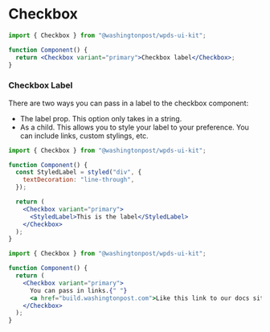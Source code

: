 # Checkbox

```jsx
import { Checkbox } from "@washingtonpost/wpds-ui-kit";

function Component() {
  return <Checkbox variant="primary">Checkbox label</Checkbox>;
}
```

### Checkbox Label

There are two ways you can pass in a label to the checkbox component:

- The label prop. This option only takes in a string.
- As a child. This allows you to style your label to your preference. You can include links, custom stylings, etc.

```jsx
import { Checkbox } from "@washingtonpost/wpds-ui-kit";

function Component() {
  const StyledLabel = styled("div", {
    textDecoration: "line-through",
  });

  return (
    <Checkbox variant="primary">
      <StyledLabel>This is the label</StyledLabel>
    </Checkbox>
  );
}
```

```jsx
import { Checkbox } from "@washingtonpost/wpds-ui-kit";

function Component() {
  return (
    <Checkbox variant="primary">
      You can pass in links.{" "}
      <a href="build.washingtonpost.com">Like this link to our docs site</a>
    </Checkbox>
  );
}
```
